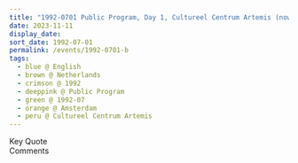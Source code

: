 ```yaml
---
title: "1992-0701 Public Program, Day 1, Cultureel Centrum Artemis (now Rijksmonument), Keizersgracht 676 (at the Vijzelstraat), Amsterdam, Netherlands"
date: 2023-11-11
display_date: 
sort_date: 1992-07-01
permalink: /events/1992-0701-b
tags:
  - blue @ English
  - brown @ Netherlands
  - crimson @ 1992
  - deeppink @ Public Program
  - green @ 1992-07
  - orange @ Amsterdam
  - peru @ Cultureel Centrum Artemis
---
```


<wave-list>
  <list-title color="green" width="75">Key Quote</list-title>
  <list-item color="BlanchedAlmond"  width="200"></list-item>
  <list-item color="Lavender"></list-item>
  <list-item color="BlanchedAlmond"></list-item>
</wave-list>

<br>

<wave-list>
  <list-title color="green" width="75">Comments</list-title>
  <list-item color="BlanchedAlmond"  width="200"></list-item>
  <list-item color="Lavender"></list-item>
  <list-item color="BlanchedAlmond"></list-item>
</wave-list>